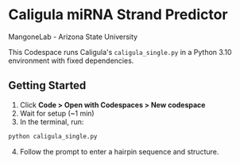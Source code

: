 # Caligula miRNA Strand Predictor
MangoneLab - Arizona State University

This Codespace runs Caligula's `caligula_single.py` in a Python 3.10 environment with fixed dependencies.

## Getting Started

1. Click **Code > Open with Codespaces > New codespace**
2. Wait for setup (~1 min)
3. In the terminal, run:

```bash
python caligula_single.py
```

4. Follow the prompt to enter a hairpin sequence and structure.
